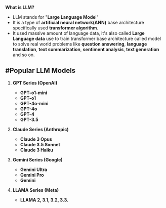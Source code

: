 **What is LLM?**

- LLM stands for "**Large Language Mode**l"
- It is a type of **artificial neural network(ANN)** base architecture specifically used **transformer algorithm**.
- It used massive amount of language data, it's also called **Large Language data** use to train transformer base architecture called model to solve real world problems like **question answering**, **language translation**,
  **text summarization**, **sentiment analysis**, **text generation** and so on.

## #Popular LLM Models

1. **GPT Series (OpenAI)**

   - **GPT-o1-mini**
   - **GPT-o1**
   - **GPT-4o-mini**
   - **GPT-4o**
   - **GPT-4**
   - **GPT-3.5**

2. **Claude Series (Anthropic)**

   - **Claude 3 Opus**
   - **Claude 3.5 Sonnet**
   - **Claude 3 Haiku**

3. **Gemini Series (Google)**

   - **Gemini Ultra**
   - **Gemini Pro**
   - **Gemini**

4. **LLAMA Series (Meta)**
   - **LLAMA 2, 3.1, 3.2, 3.3.**
